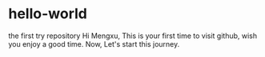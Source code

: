 # hello-world
the first try repository
Hi Mengxu,
  This is your first time to visit github, wish you enjoy a good time.
  Now, Let's start this journey.

